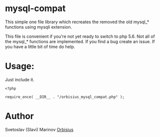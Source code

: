 # mysql-compat
This simple one file library which recreates the removed the old mysql_* functions using mysqli extension.

This file is convenient if you're not yet ready to switch to php 5.6.
Not all of the mysql_* functions are implemented.
If you find a bug create an issue.
If you have a little bit of time do help.

# Usage:

Just include it.

```
<?php

require_once( __DIR__ . "/orbisius_mysql_compat.php" );

```

# Author
Svetoslav (Slavi) Marinov [Orbisius](http://orbisius.com/)

